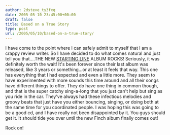 ```yaml
---
author: 2dsteve_ty3fxq
date: 2005-05-10 23:45:00+00:00
draft: false
title: Based on a True Story
type: post
url: /2005/05/10/based-on-a-true-story/
---
```


I have come to the point where I can safely admit to myself that I am a crappy review writer. So I have decided to do what comes natural and just tell you that....THE NEW [STARTING LINE](http://www.startinglinerock.com) ALBUM ROCKS! Seriously, it was definitely worth the wait! It's been forever since their last album was released, like 3 years or something...or at least it feels that way. This one has everything that I had expected and even a little more. They seem to have experimented with more sounds this time around and all their songs have different things to offer. They do have one thing in common though, and that is the super catchy sing-a-long that you just can't help but sing as you ride in the car. They've always had these infectious melodies and groovy beats that just have you either bouncing, singing, or doing both at the same time for you coordinated people. I was hoping this was going to be a good cd, and I have really not been disappointed by it. You guys should get it. It should tide you over until the new Finch album finally comes out!

Rock on!
